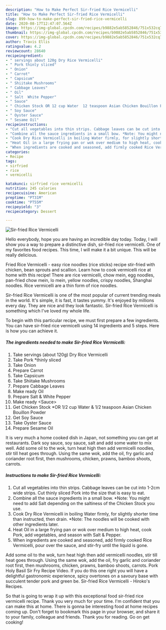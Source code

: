 ```yaml
---
description: "How to Make Perfect Sir-fried Rice Vermicelli"
title: "How to Make Perfect Sir-fried Rice Vermicelli"
slug: 899-how-to-make-perfect-sir-fried-rice-vermicelli
date: 2020-08-17T12:47:07.564Z
image: https://img-global.cpcdn.com/recipes/b9882e5ab5852846/751x532cq70/sir-fried-rice-vermicelli-recipe-main-photo.jpg
thumbnail: https://img-global.cpcdn.com/recipes/b9882e5ab5852846/751x532cq70/sir-fried-rice-vermicelli-recipe-main-photo.jpg
cover: https://img-global.cpcdn.com/recipes/b9882e5ab5852846/751x532cq70/sir-fried-rice-vermicelli-recipe-main-photo.jpg
author: Travis Ellis
ratingvalue: 4.2
reviewcount: 28640
recipeingredient:
- " servings about 120g Dry Rice Vermicelli"
- " Pork thinly sliced"
- " Onion"
- " Carrot"
- " Capsicum"
- " Shiitake Mushrooms"
- " Cabbage Leaves"
- " Oil"
- " Salt  White Pepper"
- " Sauce"
- " Chicken Stock OR 12 cup Water  12 teaspoon Asian Chicken Bouillon Powder"
- " Soy Sauce"
- " Oyster Sauce"
- " Sesame Oil"
recipeinstructions:
- "Cut all vegetables into thin strips. Cabbage leaves can be cut into 1-2cm wide strips. Cut thinly sliced Pork into the size that is easy to eat."
- "Combine all the sauce ingredients in a small bow. *Note: You might need to add Salt depending on the saltiness of the Chicken Stock you use."
- "Cook Dry Rice Vermicelli in boiling Water firmly, for slightly shorter time than instructed, then drain. *Note: The noodles will be cooked with other ingredients later."
- "Heat Oil in a large frying pan or wok over medium to high heat, cook Pork, add vegetables, and season with Salt &amp; Pepper."
- "When ingredients are cooked and seasoned, add firmly cooked Rice Vermicelli, pour over the sauce, and stir-fry until the liquid is gone."
categories:
- Recipe
tags:
- sirfried
- rice
- vermicelli

katakunci: sirfried rice vermicelli 
nutrition: 245 calories
recipecuisine: American
preptime: "PT31M"
cooktime: "PT55M"
recipeyield: "3"
recipecategory: Dessert

---
```



![Sir-fried Rice Vermicelli](https://img-global.cpcdn.com/recipes/b9882e5ab5852846/751x532cq70/sir-fried-rice-vermicelli-recipe-main-photo.jpg)

Hello everybody, hope you are having an incredible day today. Today, I will show you a way to prepare a distinctive dish, sir-fried rice vermicelli. One of my favorites food recipes. This time, I will make it a bit unique. This will be really delicious.

Fried Rice Vermicelli - easy rice noodles (rice sticks) recipe stir-fried with chicken, bean sprouts and scallion. Learn how to cook vermicelli rice at home with this recipe! There are rice vermicelli, chow mein, egg noodles, pan-fried chow mein, lo mein, yellow noodles, crispy noodles, Shanghai noodles. Rice vermicelli are a thin form of rice noodles.

Sir-fried Rice Vermicelli is one of the most popular of current trending meals in the world. It's simple, it is fast, it tastes yummy. It's enjoyed by millions every day. They are nice and they look fantastic. Sir-fried Rice Vermicelli is something which I've loved my whole life.


To begin with this particular recipe, we must first prepare a few ingredients. You can have sir-fried rice vermicelli using 14 ingredients and 5 steps. Here is how you can achieve it.

<!--inarticleads1-->

##### The ingredients needed to make Sir-fried Rice Vermicelli:

1. Take  servings (about 120g) Dry Rice Vermicelli
1. Take  Pork *thinly sliced
1. Take  Onion
1. Prepare  Carrot
1. Take  Capsicum
1. Take  Shiitake Mushrooms
1. Prepare  Cabbage Leaves
1. Make ready  Oil
1. Prepare  Salt &amp; White Pepper
1. Make ready  &lt;Sauce&gt;
1. Get  Chicken Stock *OR 1/2 cup Water &amp; 1/2 teaspoon Asian Chicken Bouillon Powder
1. Get  Soy Sauce
1. Take  Oyster Sauce
1. Prepare  Sesame Oil


It is very much a home cooked dish in Japan, not something you can get at restaurants. Dark soy sauce, soy sauce, salt and add some water to mix well. Add some oil to the wok, turn heat high then add vermicelli noodles, stir till heat goes through. Using the same wok, add the oil, fry garlic and coriander root first, then mushrooms, chicken, prawns, bamboo shoots, carrots. 

<!--inarticleads2-->

##### Instructions to make Sir-fried Rice Vermicelli:

1. Cut all vegetables into thin strips. Cabbage leaves can be cut into 1-2cm wide strips. Cut thinly sliced Pork into the size that is easy to eat.
1. Combine all the sauce ingredients in a small bow. *Note: You might need to add Salt depending on the saltiness of the Chicken Stock you use.
1. Cook Dry Rice Vermicelli in boiling Water firmly, for slightly shorter time than instructed, then drain. *Note: The noodles will be cooked with other ingredients later.
1. Heat Oil in a large frying pan or wok over medium to high heat, cook Pork, add vegetables, and season with Salt &amp; Pepper.
1. When ingredients are cooked and seasoned, add firmly cooked Rice Vermicelli, pour over the sauce, and stir-fry until the liquid is gone.


Add some oil to the wok, turn heat high then add vermicelli noodles, stir till heat goes through. Using the same wok, add the oil, fry garlic and coriander root first, then mushrooms, chicken, prawns, bamboo shoots, carrots. Pork Holy Basil Sir Fry Recipe Video. If you do this one right you will have a delightful gastronomic experience, spicy overtones on a savoury base with succulent tender pork and green be. Sir-fried Rice Vermicelli - Hiroko&#39;s Recipes. 

So that is going to wrap it up with this exceptional food sir-fried rice vermicelli recipe. Thank you very much for your time. I'm confident that you can make this at home. There is gonna be interesting food at home recipes coming up. Don't forget to bookmark this page in your browser, and share it to your family, colleague and friends. Thank you for reading. Go on get cooking!

